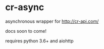 # cr-async

asynchronous wrapper for http://cr-api.com/

docs soon to come!

requires python 3.6+ and aiohttp
